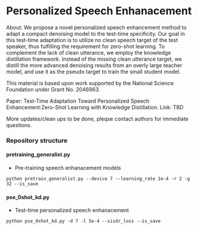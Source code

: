 # Personalized Speech Enhanacement

About: We propose a novel personalized speech enhancement method to adapt a compact denoising model to the test-time specificity. Our goal in this test-time adaptation is to utilize no clean speech target of the test speaker, thus fulfilling the requirement for zero-shot learning. To complement the lack of clean utterance, we employ the knowledge distillation framework. Instead of the missing clean utterance target, we distill the more advanced denoising results from an overly large teacher model, and use it as the pseudo target to train the small student model. 

This material is based upon work supported by the National Science Foundation under Grant No. 2046963.

Paper: Test-Time Adaptation Toward Personalized Speech Enhancement:Zero-Shot Learning with Knowledge Distillation. Link: TBD

More updates/clean ups to be done, pleqse contact authors for immediate questions. 

### Repository structure

#### pretraining_generalist.py
* Pre-training speech enhanacement models

```
python pretrain_generalist.py --device 7 --learning_rate 1e-4 -r 2 -g 32 --is_save
```

#### pse_0shot_kd.py
* Test-time personalized speech enhanacement

```
python pse_0shot_kd.py -d 7 -l 5e-4 --sisdr_loss --is_save
```